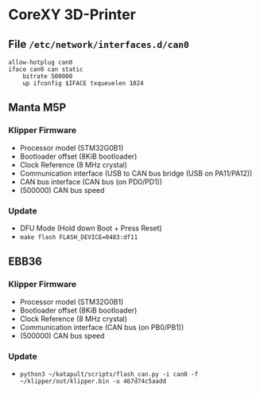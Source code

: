 # CoreXY 3D-Printer

## File `/etc/network/interfaces.d/can0`

```
allow-hotplug can0
iface can0 can static
    bitrate 500000
    up ifconfig $IFACE txqueuelen 1024
```

## Manta M5P

### Klipper Firmware

- Processor model (STM32G0B1)
- Bootloader offset (8KiB bootloader)
- Clock Reference (8 MHz crystal)
- Communication interface (USB to CAN bus bridge (USB on PA11/PA12))
- CAN bus interface (CAN bus (on PD0/PD1))
- (500000) CAN bus speed

### Update

- DFU Mode (Hold down Boot + Press Reset)
- `make flash FLASH_DEVICE=0483:df11`

## EBB36

### Klipper Firmware

- Processor model (STM32G0B1)
- Bootloader offset (8KiB bootloader)
- Clock Reference (8 MHz crystal)
- Communication interface (CAN bus (on PB0/PB1))
- (500000) CAN bus speed

### Update

- `python3 ~/katapult/scripts/flash_can.py -i can0 -f ~/klipper/out/klipper.bin -u 467d74c5aadd`
